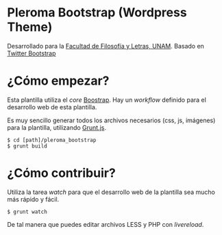 # Pleroma Bootstrap (Wordpress Theme)
Desarrollado para la [Facultad de Filosofía y Letras, UNAM](http://www.filos.unam.mx). Basado en [Twitter Bootstrap](https://twitter.github.com/bootstrap)

# ¿Cómo empezar?

Esta plantilla utiliza el *core* [Boostrap](https://twitter.github.com/bootstrap). Hay un *workflow* definido para el desarrollo web de esta plantilla.

Es muy sencillo generar todos los archivos necesarios (css, js, imágenes) para la plantilla,  utilizando [Grunt.js](http://gruntjs.com).

    $ cd [path]/pleroma_bootstrap
    $ grunt build

# ¿Cómo contribuir?

Utiliza la tarea *watch* para que el desarrollo web de la plantilla sea mucho más rápido y fácil.

    $ grunt watch

De tal manera que puedes editar archivos LESS y PHP con *livereload*.
